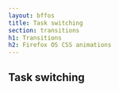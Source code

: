 ```yaml
---
layout: bffos
title: Task switching
section: transitions
h1: Transitions
h2: Firefox OS CSS animations
---
```


## Task switching
